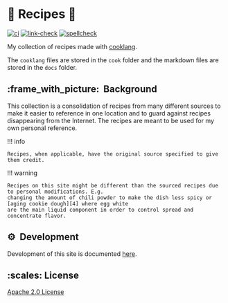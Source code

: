 <!-- markdownlint-disable-next-line no-trailing-punctuation -->
# :green_salad: Recipes :book:

[![ci](https://github.com/jhaydter/recipes/actions/workflows/ci.yaml/badge.svg)](https://github.com/jhaydter/recipes/actions/workflows/ci.yaml)
[![link-check](https://github.com/jhaydter/recipes/actions/workflows/link-check.yaml/badge.svg)](https://github.com/jhaydter/recipes/actions/workflows/link-check.yaml)
[![spellcheck](https://github.com/jhaydter/recipes/actions/workflows/spellcheck.yaml/badge.svg)](https://github.com/jhaydter/recipes/actions/workflows/spellcheck.yaml)

My collection of recipes made with [cooklang][1].

The `cooklang` files are stored in the `cook` folder and the markdown files are stored
in the `docs` folder.

## :frame_with_picture:&nbsp; Background

This collection is a consolidation of recipes from many different sources to make it easier to reference in one
location and to guard against recipes disappearing from the Internet. The recipes are meant to be used for my
own personal reference.

!!! info

    Recipes, when applicable, have the original source specified to give them credit.

!!! warning

    Recipes on this site might be different than the sourced recipes due to personal modifications. E.g.
    changing the amount of chili powder to make the dish less spicy or [aging cookie dough][4] where egg white
    are the main liquid component in order to control spread and concentrate flavor.

## :gear:&nbsp; Development

Development of this site is documented [here][3].

## :scales:&nbsp;​License

​[Apache 2.0 License](../LICENSE)



[1]: <https://cooklang.org/>
[2]: <https://github.com/jhaydter/>
[3]: <./reference/development.md>
[4]: <https://www.kingarthurbaking.com/blog/2015/05/17/chilling-cookie-dough>